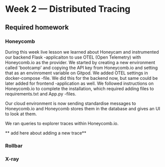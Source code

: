 # Week 2 — Distributed Tracing

## Required homework

### Honeycomb

During this week live lesson we learned about Honeycam and instrumented our backend Flask -applicaiton to use OTEL (Open Telemetry) with Honeycomb.io as the provider. We started by creating a new environment called 'bootcamp' and copying the API key from Honeycomb.io and setting that as an envinroment variable on Gitpod. We added OTEL settings in docker-compose -file. We did this for the backend now, but same could be later added for frontend -application as well. We followed instructions on Honeycomb.io to complete the installation, which required adding files to requirements.txt and App.py -files. 

Our cloud environment is now sending standardise messages to Honeycomb.io and Honeycomb stores them in the database and gives an UI to look at them. 

We ran queries to explorer traces within Honeycomb.io.

** add here about adding a new trace**

### Rollbar

### X-ray
